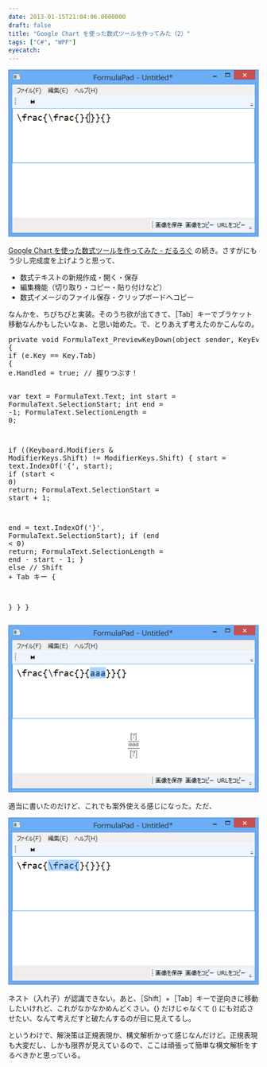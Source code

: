 ```yaml
---
date: 2013-01-15T21:04:06.0000000
draft: false
title: "Google Chart を使った数式ツールを作ってみた（2）"
tags: ["C#", "WPF"]
eyecatch: 
---
```

<p><span itemscope itemtype="http://schema.org/Photograph"><img src="20130115205240.png" alt="f:id:daruyanagi:20130115205240p:plain" title="f:id:daruyanagi:20130115205240p:plain" class="hatena-fotolife" itemprop="image"></span></p><p><a href="https://blog.daruyanagi.jp/entry/2013/01/14/221302">Google Chart &#x3092;&#x4F7F;&#x3063;&#x305F;&#x6570;&#x5F0F;&#x30C4;&#x30FC;&#x30EB;&#x3092;&#x4F5C;&#x3063;&#x3066;&#x307F;&#x305F; - &#x3060;&#x308B;&#x308D;&#x3050;</a> の続き。さすがにもう少し完成度を上げようと思って、</p>

<ul>
<li>数式テキストの新規作成・開く・保存</li>
<li>編集機能（切り取り・コピー・貼り付けなど）</li>
<li>数式イメージのファイル保存・クリップボードへコピー</li>
</ul><p>なんかを、ちびちびと実装。そのうち欲が出てきて、［Tab］キーでブラケット移動なんかもしたいなぁ、と思い始めた。で、とりあえず考えたのかこんなの。</p>
<pre class="code lang-cs" data-lang="cs" data-unlink><span class="synType">private</span> <span class="synType">void</span> FormulaText_PreviewKeyDown(<span class="synType">object</span> sender, KeyEventArgs e)
{
<span class="synStatement">if</span> (e.Key == Key.Tab)
{
e.Handled = <span class="synConstant">true</span>; <span class="synComment">// 握りつぶす！</span>

var text = FormulaText.Text;
<span class="synType">int</span> start = FormulaText.SelectionStart;
<span class="synType">int</span> end = -<span class="synConstant">1</span>;
FormulaText.SelectionLength = <span class="synConstant">0</span>;

<span class="synStatement">if</span> ((Keyboard.Modifiers &amp; ModifierKeys.Shift) != ModifierKeys.Shift)
{
start = text.IndexOf(<span class="synConstant">'{'</span>, start);
<span class="synStatement">if</span> (start &lt; <span class="synConstant">0</span>) <span class="synStatement">return</span>;
FormulaText.SelectionStart = start + <span class="synConstant">1</span>;

end = text.IndexOf(<span class="synConstant">'}'</span>, FormulaText.SelectionStart);
<span class="synStatement">if</span> (end &lt; <span class="synConstant">0</span>) <span class="synStatement">return</span>;
FormulaText.SelectionLength = end - start - <span class="synConstant">1</span>;
}
<span class="synStatement">else</span> <span class="synComment">// Shift + Tab キー</span>
{

}
}
}
</pre><p><span itemscope itemtype="http://schema.org/Photograph"><img src="20130115205746.png" alt="f:id:daruyanagi:20130115205746p:plain" title="f:id:daruyanagi:20130115205746p:plain" class="hatena-fotolife" itemprop="image"></span></p><p>適当に書いたのだけど、これでも案外使える感じになった。ただ、</p><p><span itemscope itemtype="http://schema.org/Photograph"><img src="20130115205946.png" alt="f:id:daruyanagi:20130115205946p:plain" title="f:id:daruyanagi:20130115205946p:plain" class="hatena-fotolife" itemprop="image"></span></p><p>ネスト（入れ子）が認識できない。あと、［Shift］+［Tab］キーで逆向きに移動したいけれど、これがなかなかめんどくさい。{} だけじゃなくて () にも対応させたい、なんて考えだすと破たんするのが目に見えてるし。</p><p>というわけで、解決策は正規表現か、構文解析かって感じなんだけど。正規表現も大変だし、しかも限界が見えているので、ここは頑張って簡単な構文解析をするべきかと思っている。</p>
